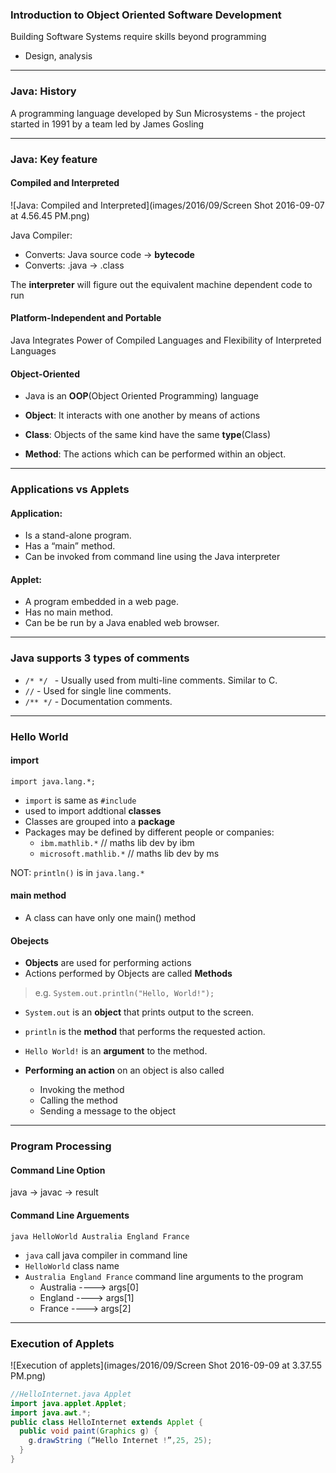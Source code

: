 
### Introduction to Object Oriented Software Development

Building Software Systems require skills beyond
programming
* Design, analysis

---

### Java: History

A programming language developed by Sun Microsystems -
the project started in 1991 by a team led by James Gosling

---

### Java: Key feature

#### Compiled and Interpreted
![Java: Compiled and Interpreted](images/2016/09/Screen Shot 2016-09-07 at 4.56.45 PM.png)

Java Compiler:
* Converts: Java source code -> **bytecode**
* Converts: .java -> .class

The **interpreter** will figure out the equivalent machine
dependent code to run

#### Platform-Independent and Portable
Java Integrates Power of Compiled Languages and Flexibility of Interpreted Languages

#### Object-Oriented

* Java is an **OOP**(Object Oriented Programming) language

* **Object**: It interacts with one another by means of actions
* **Class**: Objects of the same kind have the same **type**(Class)
* **Method**: The actions which can be performed within an object.

---

### Applications vs Applets

#### Application:
- Is a stand-alone program.
- Has a “main” method.
- Can be invoked from command line using the Java interpreter

#### Applet:
- A program embedded in a web page.
- Has no main method.
- Can be be run by a Java enabled web browser.

---

### Java supports 3 types of comments
* `/* */ ` - Usually used from multi-line comments. Similar to C.
* `//` - Used for single line comments.
* `/** */` - Documentation comments.

---

### Hello World
#### import
`import java.lang.*;`
* `import` is same as `#include`
* used to import addtional **classes**
* Classes are grouped into a **package**
* Packages may be defined by different people or companies:
  * `ibm.mathlib.*`            // maths lib dev by ibm
  * `microsoft.mathlib.*`      // maths lib dev by ms

NOT: `println()` is in `java.lang.*`

#### main method
- A class can have only one main() method

#### Obejects
- **Objects** are used for performing actions
- Actions performed by Objects are called **Methods**

> e.g.
`System.out.println("Hello, World!");`
- `System.out` is an **object** that prints output to the screen.
- `println` is the **method** that performs the requested action.
- `Hello World!` is an **argument** to the method.

- **Performing an action** on an object is also called
  - Invoking the method
  - Calling the method
  - Sending a message to the object

---

### Program Processing
#### Command Line Option
java -> javac -> result

#### Command Line Arguements
`java HelloWorld Australia England France`
- `java` call java compiler in command line
- `HelloWorld` class name
- `Australia England France` command line arguments to the program
   - Australia ----> args[0]
   - England ----> args[1]
   - France ----> args[2]

---
### Execution of Applets
![Execution of applets](images/2016/09/Screen Shot 2016-09-09 at 3.37.55 PM.png)

``` java
//HelloInternet.java Applet
import java.applet.Applet;
import java.awt.*;
public class HelloInternet extends Applet {
  public void paint(Graphics g) {
    g.drawString (“Hello Internet !”,25, 25);
  }
}
```
